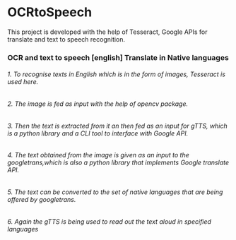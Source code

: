 # OCRtoSpeech
This project is developed with the help of Tesseract, Google APIs for translate and text to speech recognition.

### OCR and text to speech [english] Translate in Native languages

###### 1. To recognise texts in English which is in the form of images, Tesseract is used here. 
###### 2. The image is fed as input with the help of opencv package.
###### 3. Then the text is extracted from it an then fed as an input for gTTS, which is a python library and a CLI tool to interface with Google API.
###### 4. The text obtained from the image is given as an input to the googletrans,which is also a python library that implements Google translate API.
###### 5. The text can be converted to the set of native languages that are being offered by googletrans.
###### 6. Again the gTTS is being used to read out the text aloud in specified languages
